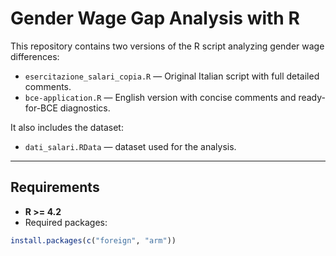 # Gender Wage Gap Analysis with R

This repository contains two versions of the R script analyzing gender wage differences:

- `esercitazione_salari_copia.R` — Original Italian script with full detailed comments.
- `bce-application.R` — English version with concise comments and ready-for-BCE diagnostics.

It also includes the dataset:

- `dati_salari.RData` — dataset used for the analysis.

---

##  Requirements

- **R >= 4.2**
- Required packages:

```R
install.packages(c("foreign", "arm"))


